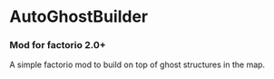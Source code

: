 # AutoGhostBuilder

### Mod for factorio 2.0+

A simple factorio mod to build on top of ghost structures in the map.
